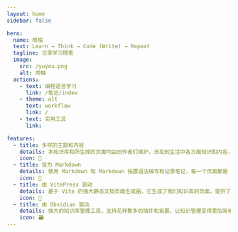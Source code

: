 ```yaml
---
layout: home
sidebar: false

hero:
  name: 雨柚
  text: Learn → Think → Code (Write) → Repeat
  tagline: 记录学习随笔
  image:
    src: /yuyou.png
    alt: 雨柚
  actions:
    - text: 编程语言学习
      link: /笔记/index
    - theme: alt
      text: workflow
      link: /
    - text: 实用工具
      link: 

features:
  - title: 多样的主题和内容
    details: 本知识库和所生成的页面均由创作者们维护，涉及到生活中各方面知识和内容，也不乏我们的回忆和畅想。
    icon: 🌈
  - title: 皆为 Markdown
    details: 使用 Markdown 和 Markdown 拓展语法编写和记录笔记，每一个页面都是 Markdown 文件。
    icon: 📃
  - title: 由 VitePress 驱动
    details: 基于 Vite 的强大静态文档页面生成器，它生成了我们知识库的页面，提供了简单易用的主题和工具。
    icon: 🚀
  - title: 由 Obsidian 驱动
    details: 强大的知识库管理工具，支持花样繁多的插件和拓展，让知识管理变得更加简单。
    icon: 🗃
---
```


<HomePage />
